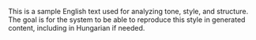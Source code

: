 This is a sample English text used for analyzing tone, style, and structure. The goal is for the system to be able to reproduce this style in generated content, including in Hungarian if needed. 